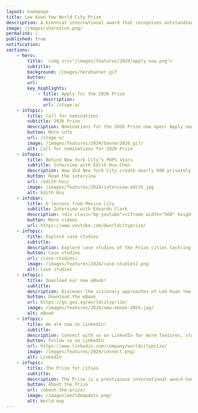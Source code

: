 ```yaml
---
layout: homepage
title: Lee Kuan Yew World City Prize
description: A biennial international award that recognises outstanding cities in tackling urban challenges to bring about a holistic & sustained urban transformation 
image: /images/shareicon.png/
permalink: /
published: true
notification: 
sections:
    - hero:
        title:  <img src="/images/features/2024/apply-now.png">
        subtitle: 
        background: /images/herobanner.gif
        button: 
        url: 
        key_highlights:
            - title: Apply for the 2026 Prize
              description: 
              url: /stage-a/
    - infopic:    
        title: Call for nominations
        subtitle: 2026 Prize
        description: Nominations for the 2026 Prize now open! Apply now to assess your city’s potential, showcase its brilliance, and be among a global community of innovators.
        button: More info
        url: /stage-a/
        image: /images/features/2024/banner2026.gif/
        alt: Call for nominations for 2026 Prize
    - infopic:    
        title: Behind New York City’s POPS stars
        subtitle: Interview with Edith Hsu-Chen
        description: How did New York City create nearly 600 privately owned public spaces (POPS)? Edith Hsu-Chen, Executive Director of NYC's Department of Planning, credits strong public-private partnerships and innovative, evolving regulations tailored to foster unique and vibrant spaces.
        button: Read the interview
        url: /edith-hsu/
        image: /images/features/2024/interview-edith.jpg
        alt: Edith Hsu
    - infobar:
        title: 6 lessons from Mexico City
        subtitle: Interview with Eduardo Clark
        description: <div class="bp-youtube"><iframe width="560" height="315" src="https://www.youtube.com/embed/If7e8Z5iUug" title="YouTube video player" frameborder="0" allow="accelerometer; autoplay; clipboard-write; encrypted-media; gyroscope; picture-in-picture" allowfullscreen></iframe></div>
        button: More videos
        url: https://www.youtube.com/@worldcityprize/
    - infopic:    
        title: Explore case studies
        subtitle: 
        description: Explore case studies of the Prize cities tackling urban challenges with innovative solutions, transforming environments and improving citizens' quality of life. Click to learn more!
        button: Case studies
        url: /case-studies/
        image: /images/features/2024/case-studies2.png
        alt: Case studies
    - infopic:    
        title: Download our new eBook!
        subtitle: 
        description: Discover the visionary approaches of Lee Kuan Yew World City Prize cities from 2010-2024, with exclusive interviews from the Mayors of the 2024 cities, in this comprehensive ebook showcasing exemplary leadership and sustainable urban development.
        button: Download the eBook
        url: https://go.gov.sg/worldcityprize/
        image: /images/features/2024/new-ebook-2024.jpg/
        alt: eBook
    - infopic:
        title: We are now on LinkedIn!
        subtitle: 
        description: Connect with us on LinkedIn for more features, stories and latest updates on the Prize! Search '<b>LKY World City Prize</b>' or click the link below. <b>#worldcityprize</b>
        button: Follow us on LinkedIn
        url: https://www.linkedin.com/company/worldcityprize/
        image: /images/features/2024/connect.png/
        alt: LinkedIn
    - infopic:    
        title: The Prize for cities
        subtitle: 
        description: The Prize is a prestigious international award honouring outstanding cities in creating liveable, vibrant & sustainable urban communities. Established in 2009, the Prize looks at the holistic transformation of cities over 10 to 20 years.
        button: About the Prize
        url: /about-the-prize/
        image: /images/worldmapdots.png/
        alt: World map
---
```

